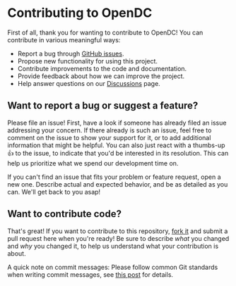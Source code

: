 # Contributing to OpenDC

First of all, thank you for wanting to contribute to OpenDC!
You can contribute in various meaningful ways:

* Report a bug through [GitHub issues](https://github.com/fabianishere/atlarge-research/issues).
* Propose new functionality for using this project.
* Contribute improvements to the code and documentation.
* Provide feedback about how we can improve the project.
* Help answer questions on our [Discussions](https://github.com/atlarge-research/discussions) page.

## Want to report a bug or suggest a feature?

Please file an issue! First, have a look if someone has already filed an issue addressing your concern. If there already
is such an issue, feel free to comment on the issue to show your support for it, or to add additional information that
might be helpful. You can also just react with a thumbs-up 👍 to the issue, to indicate that you'd be interested in its
resolution. This can help us prioritize what we spend our development time on.

If you can't find an issue that fits your problem or feature request, open a new one. Describe actual and expected
behavior, and be as detailed as you can. We'll get back to you asap!

## Want to contribute code?

That's great! If you want to contribute to this
repository, [fork it](https://github.com/atlarge-research/opendc/new/master) and submit a pull request here when you're
ready! Be sure to describe *what* you changed and *why* you changed it, to help us understand what your contribution is
about.

A quick note on commit messages: Please follow common Git standards when writing commit messages,
see [this post](https://cbea.ms/git-commit/) for details.

